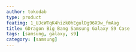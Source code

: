 ```yaml
---
author: tokodab
type: product
featimg: 1_UJcWTqK4hizk0hEgulDg96X9w_fmAag
title: GDragon Big Bang Samsung Galaxy S9 Case
tags: [samsung, galaxy, s9]
category: [samsung]
---
```

